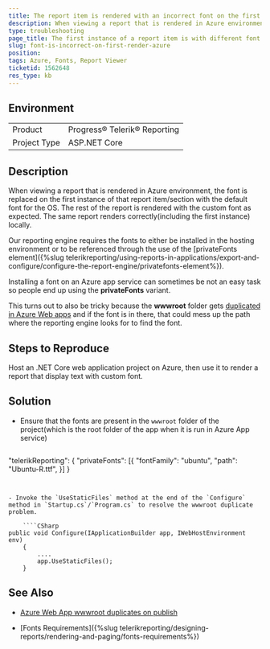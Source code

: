 ```yaml
---
title: The report item is rendered with an incorrect font on the first render in Azure
description: When viewing a report that is rendered in Azure environment the font is replaced on the first instance
type: troubleshooting
page_title: The first instance of a report item is with different font than the rest
slug: font-is-incorrect-on-first-render-azure
position: 
tags: Azure, Fonts, Report Viewer 
ticketid: 1562648
res_type: kb
---
```


## Environment
<table>
	<tbody>
		<tr>
			<td>Product</td>
			<td>Progress® Telerik® Reporting</td>
		</tr>
		<tr>
			<td>Project Type</td>
			<td>ASP.NET Core</td>
		</tr>
	</tbody>
</table>


## Description

When viewing a report that is rendered in Azure environment, the font is replaced on the first instance of that report item/section with the default font for the OS. The rest of the report is rendered with the custom font as expected. The same report renders correctly(including the first instance) locally.

Our reporting engine requires the fonts to either be installed in the hosting environment or to be referenced through the use of the [privateFonts element]({%slug telerikreporting/using-reports-in-applications/export-and-configure/configure-the-report-engine/privatefonts-element%}).

Installing a font on an Azure app service can sometimes be not an easy task so people end up using the **privateFonts** variant.

This turns out to also be tricky because the **wwwroot** folder gets [duplicated in Azure Web apps](https://stackoverflow.com/questions/50747590/azure-web-app-wwwroot-duplicates-on-publish) and if the font is in there, that could mess up the path where the reporting engine looks for to find the font.

## Steps to Reproduce

Host an .NET Core web application project on Azure, then use it to render a report that display text with custom font.

## Solution

- Ensure that the fonts are present in the `wwwroot` folder of the project(which is the root folder of the app when it is run in Azure App service) 

	````JavaScript
"telerikReporting": {
		"privateFonts": [{
			"fontFamily": "ubuntu",
			"path": "Ubuntu-R.ttf",
		}]
	}
````


- Invoke the `UseStaticFiles` method at the end of the `Configure` method in `Startup.cs`/`Program.cs` to resolve the wwwroot duplicate problem.

	````CSharp
public void Configure(IApplicationBuilder app, IWebHostEnvironment env)
	{
		....
		app.UseStaticFiles();
	}
````


## See Also

- [Azure Web App wwwroot duplicates on publish](https://stackoverflow.com/questions/50747590/azure-web-app-wwwroot-duplicates-on-publish)

- [Fonts Requirements]({%slug telerikreporting/designing-reports/rendering-and-paging/fonts-requirements%})
